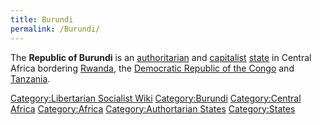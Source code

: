 ```yaml
---
title: Burundi
permalink: /Burundi/
---
```


The **Republic of Burundi** is an
[authoritarian](Authoritarianism "wikilink") and
[capitalist](Capitalism "wikilink") [state](List_of_States "wikilink")
in Central Africa bordering [Rwanda](Rwanda "wikilink"), the [Democratic
Republic of the Congo](Democratic_Republic_of_the_Congo "wikilink") and
[Tanzania](Tanzania "wikilink").

[Category:Libertarian Socialist
Wiki](Category:Libertarian_Socialist_Wiki "wikilink")
[Category:Burundi](Category:Burundi "wikilink") [Category:Central
Africa](Category:Central_Africa "wikilink")
[Category:Africa](Category:Africa "wikilink") [Category:Authortarian
States](Category:Authortarian_States "wikilink")
[Category:States](Category:States "wikilink")